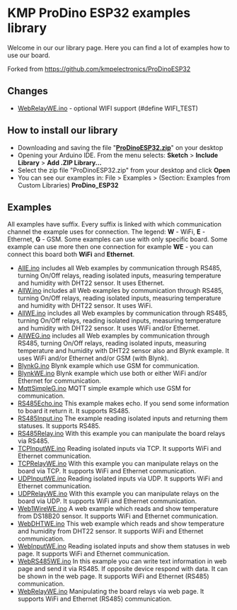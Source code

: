 # KMP ProDino ESP32 examples library

Welcome in our our library page. Here you can find a lot of examples how to use our board.

Forked from https://github.com/kmpelectronics/ProDinoESP32

## Changes
- [WebRelayWE.ino](./examples/WebRelayWE/WebRelayWE.ino) - optional WIFI support (#define WIFI_TEST)


## How to install our library

 -   
    Downloading and saving the file "**[ProDinoESP32.zip](https://github.com/kmpelectronics/ProDinoESP32/releases/download/2.0.0/ProDinoESP32.zip?raw=true)**" on your desktop
 -     
    Opening your Arduino IDE. From the menu selects:  **Sketch**  >  **Include Library**  >  **Add .ZIP Library...**
 -    
    Select the zip file "ProDinoESP32.zip" from your desktop and click  **Open**
 -    
    You can see our examples in: File > Examples > (Section: Examples from Custom Libraries)  **ProDino_ESP32**
## Examples
All examples have suffix. Every suffix is linked with which communication channel the example uses for connection. The legend: **W** - WiFi, **E** - Ethernet, **G** - GSM. Some examples can use with only specific board. Some example can use more then one connection for example **WE** - you can connect this board both **WiFi** and **Ethernet**.
 - [AllE.ino](./examples/AllE/AllE.ino) includes all Web examples by communication through RS485, turning On/Off relays, reading isolated inputs, measuring temperature and humidity with DHT22 sensor. It uses Ethernet.
 - [AllW.ino](./examples/AllW/AllW.ino) includes all Web examples by communication through RS485, turning On/Off relays, reading isolated inputs, measuring temperature and humidity with DHT22 sensor. It uses WiFi.
 - [AllWE.ino](./examples/AllWE/AllWE.ino) includes all Web examples by communication through RS485, turning On/Off relays, reading isolated inputs, measuring temperature and humidity with DHT22 sensor. It uses WiFi and/or Ethernet.
- [AllWEG.ino](./examples/AllWEG/AllWEG.ino) includes all Web examples by communication through RS485, turning On/Off relays, reading isolated inputs, measuring temperature and humidity with DHT22 sensor also and Blynk example. It uses WiFi and/or Ethernet and/or GSM (with Blynk). 
- [BlynkG.ino](./examples/BlynkG/BlynkG.ino) Blynk example which use GSM for communication.
- [BlynkWE.ino](./examples/BlynkWE/BlynkWE.ino) Blynk example which use both or either WiFi and/or Ethernet for communication.
- [MqttSimpleG.ino](./examples/MqttSimpleG/MqttSimpleG.ino) MQTT simple example which use GSM for communication.
- [RS485Echo.ino](./examples/RS485Echo/RS485Echo.ino) This example makes echo. If you send some information to board it return it. It supports RS485.
- [RS485Input.ino](./examples/RS485Input/RS485Input.ino) The example reading isolated inputs and returning them statuses. It supports RS485.
- [RS485Relay.ino](./examples/RS485Relay/RS485Relay.ino) With this example you can manipulate the board relays via RS485.
- [TCPInputWE.ino](./examples/TCPInputWE/TCPInputWE.ino) Reading isolated inputs via TCP. It supports WiFi and Ethernet communication.
- [TCPRelayWE.ino](./examples/TCPRelayWE/TCPRelayWE.ino) With this example you can manipulate relays on the board via TCP. It supports WiFi and Ethernet communication.
- [UDPInputWE.ino](./examples/UDPInputWE/UDPInputWE.ino) Reading isolated inputs via UDP. It supports WiFi and Ethernet communication.
- [UDPRelayWE.ino](./examples/UDPRelayWE/UDPRelayWE.ino) With this example you can manipulate relays on the board via UDP. It supports WiFi and Ethernet communication.
- [Web1WireWE.ino](./examples/Web1WireWE/Web1WireWE.ino) A web example which reads and show temperature from DS18B20 sensor. It supports WiFi and Ethernet communication.
- [WebDHTWE.ino](./examples/WebDHTWE/WebDHTWE.ino) This web example which reads and show temperature and humidity from DHT22 sensor. It supports WiFi and Ethernet communication.
- [WebInputWE.ino](./examples/WebInputWE/WebInputWE.ino) Reading isolated inputs and show them statuses in web page. It supports WiFi and Ethernet communication.
- [WebRS485WE.ino](./examples/WebRS485WE/WebRS485WE.ino) In this example you can write text information in web page and send it via RS485. If opposite device respond with data. It can be shown in the web page. It supports WiFi and Ethernet (RS485) communication.
- [WebRelayWE.ino](./examples/WebRelayWE/WebRelayWE.ino) Manipulating the board relays via web page.  It supports WiFi and Ethernet (RS485) communication.